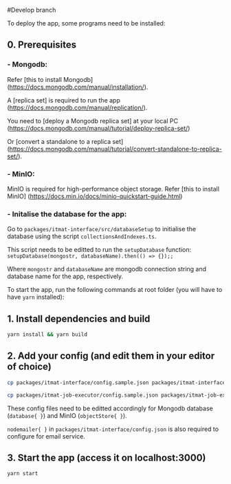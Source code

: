 #Develop branch

To deploy the app, some programs need to be installed:

## 0. Prerequisites
### - Mongodb:

Refer [this to install Mongodb] (https://docs.mongodb.com/manual/installation/).

A [replica set] is required to run the app (https://docs.mongodb.com/manual/replication/).

You need to [deploy a Mongodb replica set] at your local PC (https://docs.mongodb.com/manual/tutorial/deploy-replica-set/)

Or [convert a standalone to a replica set] (https://docs.mongodb.com/manual/tutorial/convert-standalone-to-replica-set/).

### - MinIO:

MinIO is required for high-performance object storage. Refer [this to install MinIO] (https://docs.min.io/docs/minio-quickstart-guide.html)

### - Initalise the database for the app:

Go to `packages/itmat-interface/src/databaseSetup` to initialise the database using the script `collectionsAndIndexes.ts`.

This script needs to be editted to run the `setupDatabase` function:
`setupDatabase(mongostr, databaseName).then(() => {});;`

Where `mongostr` and `databaseName` are mongodb connection string and database name for the app, respectively.


To start the app, run the following commands at root folder (you will have to have `yarn` installed):

## 1. Install dependencies and build
```bash
yarn install && yarn build
```

## 2. Add your config (and edit them in your editor of choice)
```bash
cp packages/itmat-interface/config.sample.json packages/itmat-interface/config.json

cp packages/itmat-job-executor/config.sample.json packages/itmat-job-executor/config.json
```
These config files need to be editted accordingly for Mongodb database (`database{ }`) and MinIO (`objectStore{ }`).

`nodemailer{ }` in `packages/itmat-interface/config.json` is also required to configure for email service.

## 3. Start the app (access it on localhost:3000)
```bash
yarn start
```

